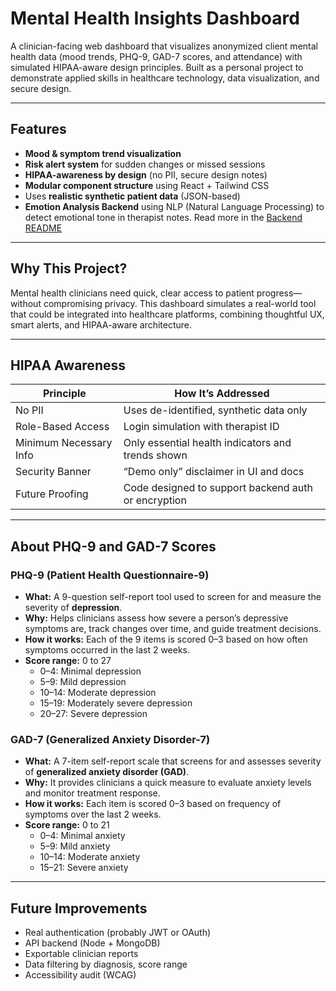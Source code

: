 # Mental Health Insights Dashboard

A clinician-facing web dashboard that visualizes anonymized client mental health data (mood trends, PHQ-9, GAD-7 scores, and attendance) with simulated HIPAA-aware design principles. Built as a personal project to demonstrate applied skills in healthcare technology, data visualization, and secure design.

---

## Features

- **Mood & symptom trend visualization** 
- **Risk alert system** for sudden changes or missed sessions
- **HIPAA-awareness by design** (no PII, secure design notes)
- **Modular component structure** using React + Tailwind CSS
- Uses **realistic synthetic patient data** (JSON-based)
- **Emotion Analysis Backend** using NLP (Natural Language Processing) to detect emotional tone in therapist notes. Read more in the [Backend README](https://github.com/marinspira/mental-health-insights-dashboard/blob/main/backend/README.md)

---

## Why This Project?

Mental health clinicians need quick, clear access to patient progress—without compromising privacy. This dashboard simulates a real-world tool that could be integrated into healthcare platforms, combining thoughtful UX, smart alerts, and HIPAA-aware architecture.

---

## HIPAA Awareness

| Principle              | How It’s Addressed                                  |
| ---------------------- | --------------------------------------------------- |
| No PII                 | Uses de-identified, synthetic data only             |
| Role-Based Access      | Login simulation with therapist ID                  |
| Minimum Necessary Info | Only essential health indicators and trends shown   |
| Security Banner        | “Demo only” disclaimer in UI and docs               |
| Future Proofing        | Code designed to support backend auth or encryption |

--- 

## About PHQ-9 and GAD-7 Scores

### PHQ-9 (Patient Health Questionnaire-9)

- **What:** A 9-question self-report tool used to screen for and measure the severity of **depression**.
- **Why:** Helps clinicians assess how severe a person’s depressive symptoms are, track changes over time, and guide treatment decisions.
- **How it works:** Each of the 9 items is scored 0–3 based on how often symptoms occurred in the last 2 weeks.
- **Score range:** 0 to 27  
  - 0–4: Minimal depression  
  - 5–9: Mild depression  
  - 10–14: Moderate depression  
  - 15–19: Moderately severe depression  
  - 20–27: Severe depression

### GAD-7 (Generalized Anxiety Disorder-7)

- **What:** A 7-item self-report scale that screens for and assesses severity of **generalized anxiety disorder (GAD)**.
- **Why:** It provides clinicians a quick measure to evaluate anxiety levels and monitor treatment response.
- **How it works:** Each item is scored 0–3 based on frequency of symptoms over the last 2 weeks.
- **Score range:** 0 to 21  
  - 0–4: Minimal anxiety  
  - 5–9: Mild anxiety  
  - 10–14: Moderate anxiety  
  - 15–21: Severe anxiety

---

## Future Improvements

- Real authentication (probably JWT or OAuth)
- API backend (Node + MongoDB)
- Exportable clinician reports
- Data filtering by diagnosis, score range
- Accessibility audit (WCAG)